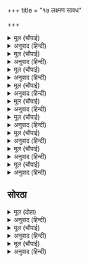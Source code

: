+++
title = "१७ लक्ष्मण सावध"

+++


<details><summary>मूल (चौपाई)</summary>

उहाँ राम लछिमनहि निहारी।  
बोले बचन मनुज अनुसारी॥  
अर्ध राति गइ कपि नहिं आयउ।  
राम उठाइ अनुज उर लायउ॥
</details>

<details><summary>अनुवाद (हिन्दी)</summary>

तिकडे लंकेमध्ये लक्ष्मणाला पहात श्रीराम सामान्य माणसाप्रमाणे बोलू लागले-‘अर्धी रात्र होऊन गेली, हनुमान अद्याप आला नाही.’ असे म्हणून श्रीरामांनी लक्ष्मणाला उचलून हृदयाशी धरले.॥ १॥
</details>

<details><summary>मूल (चौपाई)</summary>

सकहु न दुखित देखि मोहि काऊ।  
बंधु सदा तव मृदुल सुभाऊ॥  
मम हित लागि तजेहु पितु माता।  
सहेहु बिपिन हिम आतप बाता॥
</details>

<details><summary>अनुवाद (हिन्दी)</summary>

आणि म्हणाले की, ‘हे बंधू, तू मला कधीही दुःखी पाहू शकत नव्हतास. तुझा स्वभाव नेहमीच कोमल होता. माझ्या हितासाठी तू माता-पित्याला सोडलेस आणि वनामध्ये थंडी, ऊन, वारा हे सर्व सहन केलेस.॥ २॥
</details>

<details><summary>मूल (चौपाई)</summary>

सो अनुराग कहाँ अब भाई।  
उठहु न सुनि मम बच बिकलाई॥  
जौं जनतेउँ बन बंधु बिछोहू।  
पिता बचन मनतेउँ नहिं ओहू॥
</details>

<details><summary>अनुवाद (हिन्दी)</summary>

हे बंधू, आता ते तुझे प्रेम कुठे गेले? माझे व्याकूळ बोलणे ऐकून उठत का नाहीस? जर मला ठाऊक असते की, वनात भावाचा वियोग होणार आहे, तर परम कर्तव्य असलेले पित्याचे वचनही मी मान्य केले नसते.॥ ३॥
</details>

<details><summary>मूल (चौपाई)</summary>

सुत बित नारि भवन परिवारा।  
होहिं जाहिं जग बारहिं बारा॥  
अस बिचारि जियँ जागहु ताता।  
मिलइ न जगत सहोदर भ्राता॥
</details>

<details><summary>अनुवाद (हिन्दी)</summary>

पुत्र, धन, स्त्री, घर आणि परिवार हे जगामध्ये वारंवार मिळतात आणि जातात. परंतु जगात सख्खा भाऊ वारंवार मिळत नाही. मनात असा विचार करून हे बंधू, जागा हो.॥ ४॥
</details>

<details><summary>मूल (चौपाई)</summary>

जथा पंख बिनु खग अति दीना।  
मनि बिनु फनि करिबर कर हीना॥  
अस मम जिवन बंधु बिनु तोही।  
जौं जड़ दैव जिआवै मोही॥
</details>

<details><summary>अनुवाद (हिन्दी)</summary>

ज्याप्रमाणे पंखाविना पक्षी, मण्याविना सर्प आणि सोंडेविना श्रेष्ठ हत्ती हे अत्यंत दीन होऊन जातात, हे बंधू, जर दुर्दैवाने मला जिवंत ठेवले, तर तुझ्याविना माझे जीवनही असेच होईल.॥ ५॥
</details>

<details><summary>मूल (चौपाई)</summary>

जैहउँ अवध कवन मुहु लाई।  
नारि हेतु प्रिय भाइ गँवाई॥  
बरु अपजस सहतेउँ जग माहीं।  
नारि हानि बिसेष छति नाहीं॥
</details>

<details><summary>अनुवाद (हिन्दी)</summary>

पत्नीसाठी प्रिय भावाला गमावल्यावर मी कोणते तोंड घेऊन अयोध्येला जाऊ? मी जगामध्ये हवी तर बदनामी सहन केली असती की, रामामध्ये शौर्य नाही, की ज्याने पत्नी गमावली. तुझ्यापुढे पत्नीला गमावणे, हे काही विशेष नाही.॥ ६॥
</details>

<details><summary>मूल (चौपाई)</summary>

अब अपलोकु सोकु सुत तोरा।  
सहिहि निठुर कठोर उर मोरा॥  
निज जननी के एक कुमारा।  
तात तासु तुम्ह प्रान अधारा॥
</details>

<details><summary>अनुवाद (हिन्दी)</summary>

आता हे वत्सा, माझे निष्ठुर आणि कठोर हृदय हा अपवाद आणि तुझा शोक, हे दोन्हीही सहन करीत राहील. हे वत्सा, तू आपल्या आईला माझ्यासाठी सर्वस्व सोडणारा एकमात्र पुत्र आहेस आणि तिचा प्राणाधार आहेस.॥ ७॥
</details>

<details><summary>मूल (चौपाई)</summary>

सौंपेसि मोहि तुम्हहि गहि पानी।  
सब बिधि सुखद परम हित जानी॥  
उतरु काह दैहउँ तेहि जाई।  
उठि किन मोहि सिखावहु भाई॥
</details>

<details><summary>अनुवाद (हिन्दी)</summary>

सर्व प्रकारे सुख देणारा आणि परम हितकारी म्हणून सुमित्रा मातेने तुझा हात धरून मला सोपविले होते. आता मी जाऊन तिला काय उत्तर देऊ? हे बंधू, तू उठून मला का समजावत नाहीस?’॥ ८॥
</details>

<details><summary>मूल (चौपाई)</summary>

बहु बिधि सोचत सोच बिमोचन।  
स्रवत सलिल राजिव दल लोचन॥  
उमा एक अखंड रघुराई।  
नर गति भगत कृपाल देखाई॥
</details>

<details><summary>अनुवाद (हिन्दी)</summary>

चिंता-मुक्त करणारे श्रीराम अनेक प्रकारे स्वतःच चिंता करीत होते. कमळाच्या पाकळी प्रमाणे असलेल्या नेत्रांतून विषादाचे अश्रु-जल वाहात होते. शिव म्हणतात, ‘हे उमा, श्रीरघुनाथ अद्वितीय व अखंड आहेत. भक्तांवर कृपा करणारे भगवान हे लीला करून मनुष्यासारखे वागत होते.’॥ ९॥
</details>

## सोरठा


<details><summary>मूल (दोहा)</summary>

प्रभु प्रलाप सुनि कान बिकल भए बानर निकर।  
आइ गयउ हनुमान जिमि करुना महँ बीर रस॥ ६१॥
</details>

<details><summary>अनुवाद (हिन्दी)</summary>

प्रभूंनी लीला म्हणून केलेला विलाप ऐकून वानरांचे समूह व्याकूळ झाले. इतक्यात हनुमान आला. जणू करुण रसाच्या प्रसंगामध्ये वीररसाचा प्रसंग आला.॥ ६१॥
</details>

<details><summary>मूल (चौपाई)</summary>

हरषि राम भेटेउ हनुमाना।  
अति कृतग्य प्रभु परम सुजाना॥  
तुरत बैद तब कीन्हि उपाई।  
उठि बैठे लछिमन हरषाई॥
</details>

<details><summary>अनुवाद (हिन्दी)</summary>

श्रीरामांनी आनंदित होऊन हनुमानाला हृदयाशी धरले. प्रभू परम चतुर आणि अत्यंत कृतज्ञ आहेत. मग वैद्य सुषेणाने त्वरित उपाय केले. त्यामुळे लक्ष्मण प्रसन्न होऊन उठून बसला.॥ १॥
</details>

<details><summary>मूल (चौपाई)</summary>

हृदयँ लाइ प्रभु भेंटेउ भ्राता।  
हरषे सकल भालु कपि ब्राता॥  
कपि पुनि बैद तहाँ पहुँचावा।  
जेहि बिधि तबहिं ताहि लइ आवा॥
</details>

<details><summary>अनुवाद (हिन्दी)</summary>

प्रभूंनी लक्ष्मणाला हृदयाशी धरले. अस्वले व वानर यांचे समूह सर्वजण आनंदित झाले. नंतर हनुमानाने वैद्यांना पूर्वीप्रमाणेच घरी पोहोचविले.॥ २॥
</details>
